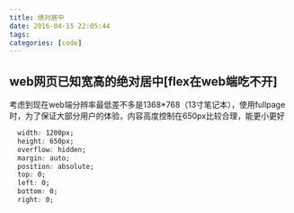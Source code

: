 ```yaml
---
title: 绝对居中
date: 2016-04-15 22:05:44
tags:
categories: [code]
---
```

## web网页已知宽高的绝对居中[flex在web端吃不开]
考虑到现在web端分辨率最低差不多是1368*768（13寸笔记本），使用fullpage时，为了保证大部分用户的体验，内容高度控制在650px比较合理，能更小更好

```css
  width: 1200px;
  height: 650px;
  overflow: hidden;
  margin: auto;
  position: absolute;
  top: 0;
  left: 0;
  bottom: 0;
  right: 0;
```